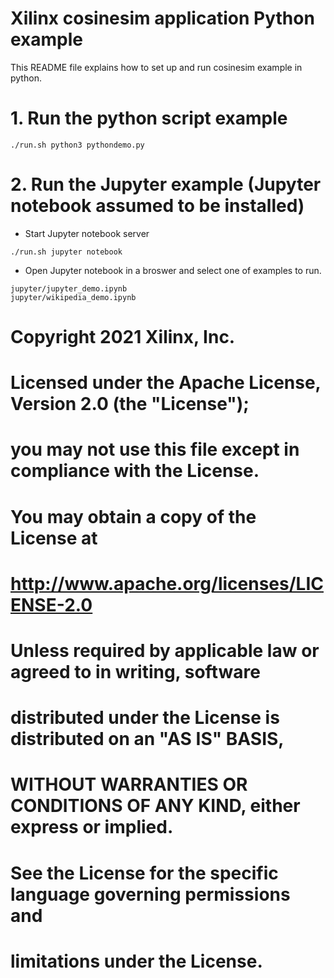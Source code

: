 # Xilinx cosinesim application Python example

This README file explains how to set up and run cosinesim example in python.

# 1. Run the python script example
```
./run.sh python3 pythondemo.py
```

# 2. Run the Jupyter example (Jupyter notebook assumed to be installed)
* Start Jupyter notebook server
```
./run.sh jupyter notebook
```

* Open Jupyter notebook in a broswer and select one of examples to run.
```
jupyter/jupyter_demo.ipynb
jupyter/wikipedia_demo.ipynb
```

#
# Copyright 2021 Xilinx, Inc.
#
# Licensed under the Apache License, Version 2.0 (the "License");
# you may not use this file except in compliance with the License.
# You may obtain a copy of the License at
# 
#      http://www.apache.org/licenses/LICENSE-2.0
# 
# Unless required by applicable law or agreed to in writing, software
# distributed under the License is distributed on an "AS IS" BASIS,
# WITHOUT WARRANTIES OR CONDITIONS OF ANY KIND, either express or implied.
# See the License for the specific language governing permissions and
# limitations under the License.
#

